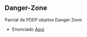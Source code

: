 ## Danger-Zone
Parcial de PDEP objetos Danger Zone

- Enunciado [Aqui](https://docs.google.com/document/d/1LeWBI6pg_7uNFN_yzS2DVuVHvD0M6PTlG1yK0lCvQVE/edit#heading=h.wn9wma8e1ale "Heading link")
